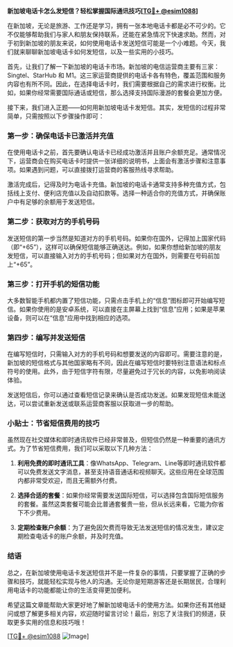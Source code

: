 **新加坡电话卡怎么发短信？轻松掌握国际通讯技巧[[TG💪+ @esim1088](https://t.me/s/esim1088)]**

在新加坡，无论是旅游、工作还是学习，拥有一张本地电话卡都是必不可少的。它不仅能够帮助我们与家人和朋友保持联系，还能在紧急情况下快速求助。然而，对于初到新加坡的朋友来说，如何使用电话卡发送短信可能是一个小难题。今天，我们就来聊聊新加坡电话卡如何发短信，以及一些实用的小技巧。

首先，让我们了解一下新加坡的电话卡市场。新加坡的电信运营商主要有三家：Singtel、StarHub 和 M1。这三家运营商提供的电话卡各有特色，覆盖范围和服务内容也有所不同。因此，在选择电话卡时，我们需要根据自己的需求进行权衡。比如，如果你经常需要国际通话或短信，那么选择支持国际漫游的套餐会更加方便。

接下来，我们进入正题——如何用新加坡电话卡发短信。其实，发短信的过程非常简单，只需按照以下步骤操作即可：

### 第一步：确保电话卡已激活并充值

在使用电话卡之前，首先要确认电话卡已经成功激活并且账户余额充足。通常情况下，运营商会在购买电话卡时提供一张详细的说明书，上面会有激活步骤和注意事项。如果遇到问题，可以直接拨打运营商的客服热线寻求帮助。

激活完成后，记得及时为电话卡充值。新加坡的电话卡通常支持多种充值方式，包括线上支付、便利店充值以及自动扣款等。选择一种适合你的充值方式，并确保账户中有足够的余额用于发送短信。

### 第二步：获取对方的手机号码

发送短信的第一步当然是知道对方的手机号码。如果你在国外，记得加上国家代码（即“+65”），这样可以确保短信能够正确送达。例如，如果你想给新加坡的朋友发短信，可以直接输入对方的手机号码；但如果对方在国外，则需要在号码前加上“+65”。

### 第三步：打开手机的短信功能

大多数智能手机都内置了短信功能，只需点击手机上的“信息”图标即可开始编写短信。如果你使用的是安卓系统，可以直接在主屏幕上找到“信息”应用；如果是苹果设备，则可以在“信息”应用中找到相应的选项。

### 第四步：编写并发送短信

在编写短信时，只需输入对方的手机号码和想要发送的内容即可。需要注意的是，新加坡的短信格式与其他国家略有不同，因此在编写短信时要特别注意语法和标点符号的使用。此外，由于短信字符有限，尽量避免过于冗长的内容，以免影响阅读体验。

发送短信后，你可以通过查看短信记录来确认是否成功发送。如果发现短信未能送达，可以尝试重新发送或联系运营商客服以获取进一步的帮助。

### 小贴士：节省短信费用的技巧

虽然现在社交媒体和即时通讯软件已经非常普及，但短信仍然是一种重要的通讯方式。为了节省短信费用，我们可以采取以下几种方法：

1. **利用免费的即时通讯工具**：像WhatsApp、Telegram、Line等即时通讯软件都可以免费发送文字消息，甚至支持语音通话和视频聊天。这些应用在全球范围内都非常受欢迎，而且无需额外付费。
   
2. **选择合适的套餐**：如果你经常需要发送国际短信，可以选择包含国际短信服务的套餐。虽然这类套餐可能会比普通套餐贵一些，但从长远来看，它能为你省下不少费用。

3. **定期检查账户余额**：为了避免因欠费而导致无法发送短信的情况发生，建议定期检查电话卡的账户余额，并及时充值。

### 结语

总之，在新加坡使用电话卡发送短信并不是一件复杂的事情，只要掌握了正确的步骤和技巧，就能轻松实现与他人的沟通。无论你是短期游客还是长期居民，合理利用电话卡的功能都能让你的生活变得更加便利。

希望这篇文章能帮助大家更好地了解新加坡电话卡的使用方法。如果你还有其他疑问或想了解更多相关内容，欢迎随时留言讨论！最后，别忘了关注我们的频道，获取更多实用的信息和技巧哦！

[[TG💪+ @esim1088](https://t.me/s/esim1088) ![Image](https://i.postimg.cc/4NQfJmqS/Snipaste-2025-05-13-00-14-12.png)]